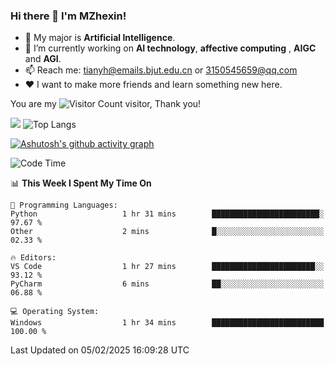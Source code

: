 ### Hi there 👋 I'm MZhexin!

- 💬 My major is **Artificial Intelligence**.
- 🔭 I’m currently working on **AI technology**, **affective computing** , **AIGC** and **AGI**.
- 📫 Reach me: <tianyh@emails.bjut.edu.cn> or <3150545659@qq.com>
- :heart: I want to make more friends and learn something new here.

You are my ![Visitor Count](https://profile-counter.glitch.me/MZhexin/count.svg) visitor, Thank you!

 ![](https://github-readme-stats.vercel.app/api?username=MZhexin&show_icons=true&theme=transparent) ![Top Langs](https://github-readme-stats.vercel.app/api/top-langs/?username=MZhexin&layout=compact&theme=tokyonight) 

[![Ashutosh's github activity graph](https://github-readme-activity-graph.vercel.app/graph?username=MZhexin)](https://github.com/ashutosh00710/github-readme-activity-graph)



<!--START_SECTION:waka-->
![Code Time](http://img.shields.io/badge/Code%20Time-288%20hrs%2018%20mins-blue)

📊 **This Week I Spent My Time On** 

```text
💬 Programming Languages: 
Python                   1 hr 31 mins        ████████████████████████░   97.67 % 
Other                    2 mins              █░░░░░░░░░░░░░░░░░░░░░░░░   02.33 % 

🔥 Editors: 
VS Code                  1 hr 27 mins        ███████████████████████░░   93.12 % 
PyCharm                  6 mins              ██░░░░░░░░░░░░░░░░░░░░░░░   06.88 % 

💻 Operating System: 
Windows                  1 hr 34 mins        █████████████████████████   100.00 % 
```


 Last Updated on 05/02/2025 16:09:28 UTC
<!--END_SECTION:waka-->


